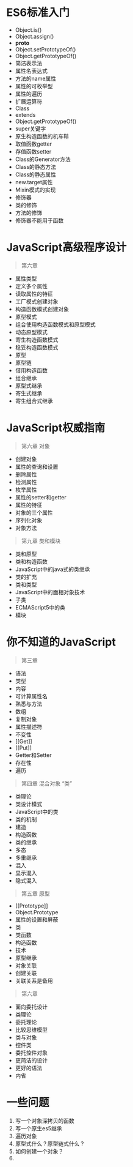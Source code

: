 # ES6标准入门

* Object.is()
* Object.assign()
* __proto__
* Object.setPrototypeOf()
* Object.getPrototypeOf()
* 简洁表示法
* 属性名表达式
* 方法的name属性
* 属性的可枚举型
* 属性的遍历
* 扩展运算符
* Class
* extends
* Object.getPrototypeOf()
* super关键字
* 原生构造函数的机车鞥
* 取值函数getter
* 存值函数setter
* Class的Generator方法
* Class的静态方法
* Class的静态属性
* new.target属性
* Mixin模式的实现
* 修饰器
* 类的修饰
* 方法的修饰
* 修饰器不能用于函数

# JavaScript高级程序设计

> 第六章

* 属性类型
* 定义多个属性
* 读取属性的特征
* 工厂模式创建对象
* 构造函数模式创建对象
* 原型模式
* 组合使用构造函数模式和原型模式
* 动态原型模式
* 寄生构造函数模式
* 稳妥构造函数模式
* 原型
* 原型链
* 借用构造函数
* 组合继承
* 原型式继承
* 寄生式继承
* 寄生组合式继承

# JavaScript权威指南

> 第六章 对象

* 创建对象
* 属性的查询和设置
* 删除属性
* 检测属性
* 枚举属性
* 属性的setter和getter
* 属性的特征
* 对象的三个属性
* 序列化对象
* 对象方法

> 第九章 类和模块

* 类和原型
* 类和构造函数
* JavaScript中的java式的类继承
* 类的扩充
* 类和类型
* JavaScript中的面相对象技术
* 子类
* ECMAScript5中的类
* 模块

# 你不知道的JavaScript

> 第三章

* 语法
* 类型
* 内容
* 可计算属性名
* 熟悉与方法
* 数组
* 复制对象
* 属性描述符
* 不变性
* [[Get]]
* [[Put]]
* Getter和Setter
* 存在性
* 遍历

> 第四章 混合对象 “类”

* 类理论
* 类设计模式
* JavaScript中的类
* 类的机制
* 建造
* 构造函数
* 类的继承
* 多态
* 多重继承
* 混入
* 显示混入
* 隐式混入

> 第五章 原型

* [[Prototype]]
* Object.Prototype
* 属性的设置和屏蔽
* 类
* 类函数
* 构造函数
* 技术
* 原型继承
* 对象关联
* 创建关联
* 关联关系是备用

> 第六章

* 面向委托设计
* 类理论
* 委托理论
* 比较思维模型
* 类与对象
* 控件类
* 委托控件对象
* 更简洁的设计
* 更好的语法
* 内省

# 一些问题

1. 写一个对象深拷贝的函数
2. 写一个原生es5继承
3. 遍历对象
4. 原型式什么？原型链式什么？
5. 如何创建一个对象？
6. 